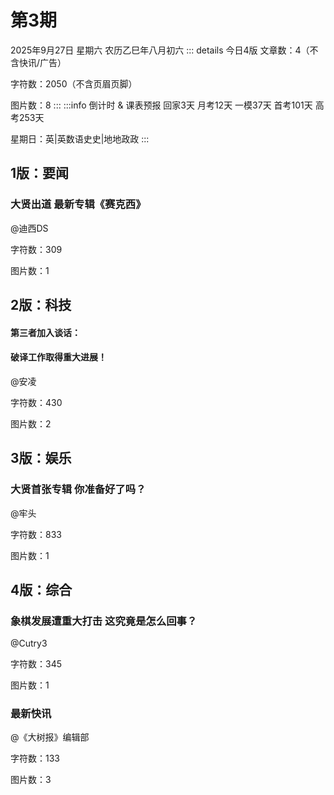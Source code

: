 # 第3期
2025年9月27日 星期六 农历乙巳年八月初六
::: details 今日4版
文章数：4（不含快讯/广告）

字符数：2050（不含页眉页脚）

图片数：8
:::
:::info 倒计时 & 课表预报
回家3天 月考12天 一模37天 首考101天 高考253天

星期日：英|英数语史史|地地政政
:::
## 1版：要闻
### 大贤出道 最新专辑《赛克西》
@迪西DS

字符数：309

图片数：1

## 2版：科技
#### 第三者加入谈话：
#### 破译工作取得重大进展！
@安凌

字符数：430

图片数：2

## 3版：娱乐
### 大贤首张专辑 你准备好了吗？
@牢头

字符数：833

图片数：1

## 4版：综合
### 象棋发展遭重大打击 这究竟是怎么回事？
@Cutry3

字符数：345

图片数：1

### 最新快讯
@《大树报》编辑部

字符数：133

图片数：3